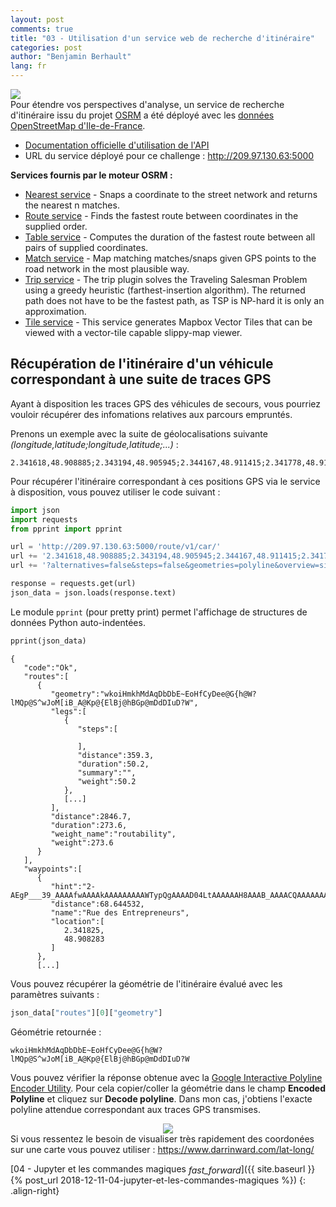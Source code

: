```yaml
---
layout: post
comments: true
title: "03 - Utilisation d'un service web de recherche d'itinéraire"
categories: post
author: "Benjamin Berhault"
lang: fr
---
```


<div class="row">
  <div class="col grid s12 m6 l3">
    <img src="{{ '/images/osrm.png' | relative_url }}" class="responsive-img">
  </div>
  <div class="col grid s12 m6 l9 ">Pour étendre vos perspectives d'analyse, un service de recherche d'itinéraire issu du projet <a href="http://project-osrm.org/">OSRM</a> a été déployé avec les <a href="https://download.geofabrik.de/europe/france/ile-de-france.html">données OpenStreetMap d'Ile-de-France</a>.
    <ul>
    	<li><a href="http://project-osrm.org/docs/v5.15.2/api/#services">Documentation officielle d'utilisation de l'API</a></li>
    	<li>URL du service déployé pour ce challenge : <a href="http://209.97.130.63:5000">http://209.97.130.63:5000</a></li>
    </ul>
  </div>
</div>

<b>Services fournis par le moteur OSRM :</b>
<ul>
	<li><a href="http://project-osrm.org/docs/v5.5.1/api/#nearest-service">Nearest service</a> - Snaps a coordinate to the street network and returns the nearest n matches.</li>
	<li><a href="http://project-osrm.org/docs/v5.5.1/api/#tile-service">Route service</a> - Finds the fastest route between coordinates in the supplied order.</li>
	<li><a href="http://project-osrm.org/docs/v5.5.1/api/#table-service">Table service</a> - Computes the duration of the fastest route between all pairs of supplied coordinates.</li>
	<li><a href="http://project-osrm.org/docs/v5.5.1/api/#match-service">Match service</a> - Map matching matches/snaps given GPS points to the road network in the most plausible way.</li>
	<li><a href="http://project-osrm.org/docs/v5.5.1/api/#trip-service">Trip service</a> - The trip plugin solves the Traveling Salesman Problem using a greedy heuristic (farthest-insertion algorithm). The returned path does not have to be the fastest path, as TSP is NP-hard it is only an approximation. </li>
	<li><a href="http://project-osrm.org/docs/v5.5.1/api/#tile-service">Tile service</a> - This service generates Mapbox Vector Tiles that can be viewed with a vector-tile capable slippy-map viewer.</li>
</ul>

## Récupération de l'itinéraire d'un véhicule correspondant à une suite de traces GPS

Ayant à disposition les traces GPS des véhicules de secours, vous pourriez vouloir récupérer des infomations relatives aux parcours empruntés. 

Prenons un exemple avec la suite de géolocalisations suivante <i>(longitude,latitude;longitude,latitude;...)</i> :

```console
2.341618,48.908885;2.343194,48.905945;2.344167,48.911415;2.341778,48.918194;2.342972,48.922474;2.343090,48.922413
```

Pour récupérer l'itinéraire correspondant à ces positions GPS via le service à disposition, vous pouvez utiliser le code suivant :

```python
import json
import requests
from pprint import pprint

url = 'http://209.97.130.63:5000/route/v1/car/'
url += '2.341618,48.908885;2.343194,48.905945;2.344167,48.911415;2.341778,48.918194;2.342972,48.922474;2.343090,48.922413'
url += '?alternatives=false&steps=false&geometries=polyline&overview=simplified&annotations=false'

response = requests.get(url)
json_data = json.loads(response.text)
```

Le module `pprint` (pour pretty print) permet l'affichage de structures de données Python auto-indentées.

```python
pprint(json_data)
```
```console
{
   "code":"Ok",
   "routes":[
      {
         "geometry":"wkoiHmkhMdAqDbDbE~EoHfCyDee@G{h@W?lMQp@S^wJoM[iB_A@Kp@{ElBj@hBGp@mDdDIuD?W",
         "legs":[
            {
               "steps":[

               ],
               "distance":359.3,
               "duration":50.2,
               "summary":"",
               "weight":50.2
            },
            [...]
         ],
         "distance":2846.7,
         "duration":273.6,
         "weight_name":"routability",
         "weight":273.6
      }
   ],
   "waypoints":[
      {
         "hint":"2-AEgP___39_AAAAfwAAAAkAAAAAAAAAWTypQgAAAAD04LtAAAAAAH8AAAB_AAAACQAAAAAAAAD1BAAAwbsjAPtH6gLyuiMAVUrqAgEArwKra8kH",
         "distance":68.644532,
         "name":"Rue des Entrepreneurs",
         "location":[
            2.341825,
            48.908283
         ]
      },
      [...]
```
Vous pouvez récupérer la géométrie de l'itinéraire évalué avec les paramètres suivants :

```python
json_data["routes"][0]["geometry"]
```
Géométrie retournée :
```console
wkoiHmkhMdAqDbDbE~EoHfCyDee@G{h@W?lMQp@S^wJoM[iB_A@Kp@{ElBj@hBGp@mDdDIuD?W
```

Vous pouvez vérifier la réponse obtenue avec la [Google Interactive Polyline Encoder Utility](https://developers.google.com/maps/documentation/utilities/polylineutility). Pour cela copier/coller la géométrie dans le champ <b>Encoded Polyline</b> et cliquez sur <b>Decode polyline</b>. Dans mon cas, j'obtiens l'exacte polyline attendue correspondant aux traces GPS transmises.

<center>
	<img src="{{ '/images/08-OSRM/01-OSRM.png' | relative_url }}" class="responsive-img">
</center>

<div class="card-panel teal lighten-4">Si vous ressentez le besoin de visualiser très rapidement des coordonées sur une carte vous pouvez utiliser : <a href="https://www.darrinward.com/lat-long/">https://www.darrinward.com/lat-long/</a></div>

[04 - Jupyter et les commandes magiques <i class="material-icons" style="vertical-align:middle">fast_forward</i>]({{ site.baseurl }}{% post_url 2018-12-11-04-jupyter-et-les-commandes-magiques %})
{: .align-right}
